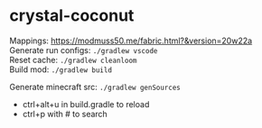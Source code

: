 # crystal-coconut

Mappings: <https://modmuss50.me/fabric.html?&version=20w22a>  
Generate run configs: `./gradlew vscode`  
Reset cache: `./gradlew cleanloom`  
Build mod: `./gradlew build`  

Generate minecraft src: `./gradlew genSources`

- ctrl+alt+u in build.gradle to reload
- ctrl+p with # to search
